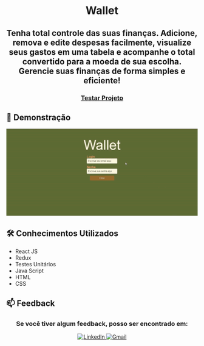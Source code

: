 <h1 align="center">Wallet</h1>

<h2 align="center">
Tenha total controle das suas finanças. Adicione, remova e edite despesas facilmente, visualize seus gastos em uma tabela e acompanhe o total convertido para a moeda de sua escolha. Gerencie suas finanças de forma simples e eficiente!
</h2>

<h3 align="center">
     <a target="_blank" href="https://jonathankarlinski.github.io/wallet/">Testar Projeto</a>
</h3>

<h2>🎨 Demonstração</h2>

<p align="center">
    <img 
     src="public/wallet.gif"
     alt="Gif de demonstração do projeto">
</p>

<h2>🛠 Conhecimentos Utilizados</h2>

- React JS
- Redux
- Testes Unitários
- Java Script
- HTML
- CSS

<h2>📫 Feedback</h2>

<h3 align="center">
     Se você tiver algum feedback, posso ser encontrado em:
</h3>

<div align="center">
   <a target="_blank" href="https://www.linkedin.com/in/jonathankarlinski/">
        <img src="https://img.shields.io/badge/LinkedIn-0077B5?style=for-the-badge&logo=linkedin&logoColor=white" alt="LinkedIn">
    </a>
    <a target="_blank" href="mailto:jonathankarlinski57@gmail.com">
        <img src="https://img.shields.io/badge/Gmail-D14836?style=for-the-badge&logo=gmail&logoColor=white" alt="Gmail">
    </a>
</div>